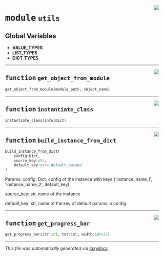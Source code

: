 <!-- markdownlint-disable -->

<a href="../liter/utils.py#L0"><img align="right" style="float:right;" src="https://img.shields.io/badge/-source-cccccc?style=flat-square"></a>

# <kbd>module</kbd> `utils`




**Global Variables**
---------------
- **VALUE_TYPES**
- **LIST_TYPES**
- **DICT_TYPES**

---

<a href="../liter/utils.py#L17"><img align="right" style="float:right;" src="https://img.shields.io/badge/-source-cccccc?style=flat-square"></a>

## <kbd>function</kbd> `get_object_from_module`

```python
get_object_from_module(module_path, object_name)
```






---

<a href="../liter/utils.py#L23"><img align="right" style="float:right;" src="https://img.shields.io/badge/-source-cccccc?style=flat-square"></a>

## <kbd>function</kbd> `instantiate_class`

```python
instantiate_class(info:Dict)
```






---

<a href="../liter/utils.py#L35"><img align="right" style="float:right;" src="https://img.shields.io/badge/-source-cccccc?style=flat-square"></a>

## <kbd>function</kbd> `build_instance_from_dict`

```python
build_instance_from_dict(
    config:Dict,
    source_key:str,
    default_key:str='default_params'
)
```

Params:  config: Dict, config of the instance with keys  ('instance_name_1', 'instance_name_2', default_key) 

 source_key: str, name of the instance 

 default_key: str, name of the key of default params in config 


---

<a href="../liter/utils.py#L88"><img align="right" style="float:right;" src="https://img.shields.io/badge/-source-cccccc?style=flat-square"></a>

## <kbd>function</kbd> `get_progress_bar`

```python
get_progress_bar(itr:int, tot:int, width:int=25)
```








---

_This file was automatically generated via [lazydocs](https://github.com/ml-tooling/lazydocs)._
